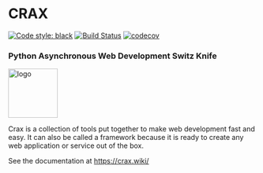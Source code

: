 # CRAX
[![Code style: black](https://img.shields.io/badge/code%20style-black-000000.svg)](https://github.com/ephmann/crax)
[![Build Status](https://travis-ci.com/crax-framework/crax.svg?branch=master)](https://travis-ci.com/crax-framework/crax)
[![codecov](https://codecov.io/gh/crax-framework/crax/branch/master/graph/badge.svg)](https://codecov.io/gh/crax-framework/crax)

### Python Asynchronous Web Development Switz Knife

<img src="https://crax.wiki/_images/logo.png" alt="logo" width="100"/>

Crax is a collection of tools put together to make web development fast and easy.
It can also be called a framework because it is ready to create any web application or service out of the box.

See the documentation at https://crax.wiki/